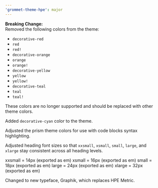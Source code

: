 ```yaml
---
'grommet-theme-hpe': major
---
```


**Breaking Change:**  
Removed the following colors from the theme:

- `decorative-red`
- `red`
- `red!`
- `decorative-orange`
- `orange`
- `orange!`
- `decorative-yellow`
- `yellow`
- `yellow!`
- `decorative-teal`
- `teal`
- `teal!`

These colors are no longer supported and should be replaced with other theme colors.

Added `decorative-cyan` color to the theme.

Adjusted the prism theme colors for use with code blocks syntax highlighting.

Adjusted heading font sizes so that `xxsmall`, `xsmall`, `small`, `large`, and `xlarge` stay consistent across all heading levels.

xxsmall = 14px (exported as em)
xsmall = 16px (exported as em)
small = 18px (exported as em)
large = 24px (exported as em)
xlarge = 32px (exported as em)

Changed to new typeface, Graphik, which replaces HPE Metric.
